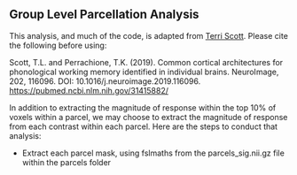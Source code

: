 ## Group Level Parcellation Analysis
This analysis, and much of the code, is adapted from [Terri Scott](https://github.com/tlscott/make_parcels). Please cite the following before using:

Scott, T.L. and Perrachione, T.K. (2019). Common cortical architectures for phonological working memory identified in individual brains. NeuroImage, 202, 116096. DOI: 10.1016/j.neuroimage.2019.116096.
https://pubmed.ncbi.nlm.nih.gov/31415882/

In addition to extracting the magnitude of response within the top 10% of voxels within a parcel, we may choose to extract the magnitude of response from each contrast within each parcel. Here are the steps to conduct that analysis:
- Extract each parcel mask, using fslmaths from the parcels_sig.nii.gz file within the parcels folder
```
